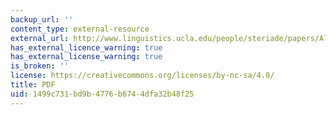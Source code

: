 ```yaml
---
backup_url: ''
content_type: external-resource
external_url: http://www.linguistics.ucla.edu/people/steriade/papers/Alternatives_to_Syllables.pdf
has_external_licence_warning: true
has_external_license_warning: true
is_broken: ''
license: https://creativecommons.org/licenses/by-nc-sa/4.0/
title: PDF
uid: 1499c731-bd9b-4776-b674-4dfa32b48f25
---
```

